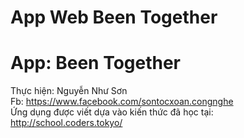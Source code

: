 # App Web Been Together
# App: Been Together
Thực hiện: Nguyễn Như Sơn<br />
Fb: https://www.facebook.com/sontocxoan.congnghe<br />
Ứng dụng được viết dựa vào kiến thức đã học tại: http://school.coders.tokyo/<br />